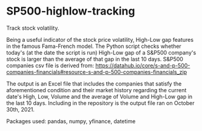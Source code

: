 # SP500-highlow-tracking
Track stock volatility.

Being a useful indicator of the stock price volatility, High-Low gap features in the famous Fama-French model.
The Python script checks whether today's (at the date the script is run) High-Low gap of a S&P500 company's stock is larger than the average of that gap in the last 10 days.
S&P500 companies csv file is derived from: https://datahub.io/core/s-and-p-500-companies-financials#resource-s-and-p-500-companies-financials_zip 

The output is an Excel file that includes the companies that satisfy the aforementioned condition and their market history regarding the current date's High, Low, Volume and the average of Volume and High-Low gap in the last 10 days. Including in the repository is the output file ran on October 30th, 2021.

Packages used: pandas, numpy, yfinance, datetime 

